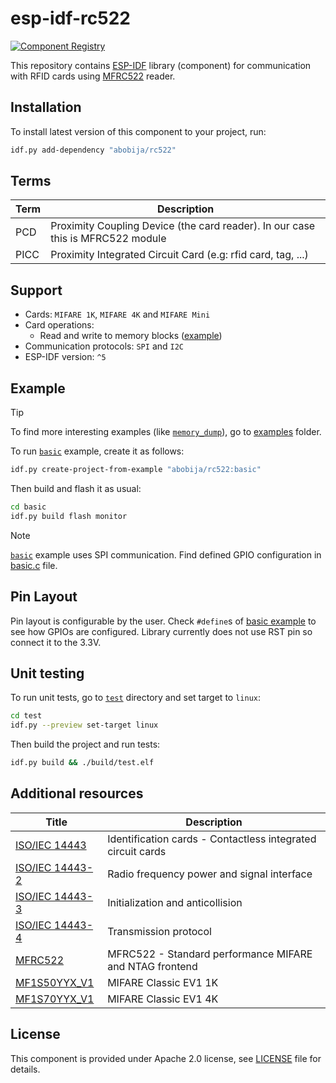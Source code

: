 # esp-idf-rc522

[![Component Registry](https://components.espressif.com/components/abobija/rc522/badge.svg)](https://components.espressif.com/components/abobija/rc522)

This repository contains [ESP-IDF](https://github.com/espressif/esp-idf) library (component) for communication with RFID cards using [MFRC522](https://www.nxp.com/docs/en/data-sheet/MFRC522.pdf) reader.

## Installation

To install latest version of this component to your project, run:

```bash
idf.py add-dependency "abobija/rc522"
```

## Terms

| Term | Description |
| ---- | ----------- |
| PCD  | Proximity Coupling Device (the card reader). In our case this is MFRC522 module |
| PICC | Proximity Integrated Circuit Card (e.g: rfid card, tag, ...) |

## Support

- Cards: `MIFARE 1K`, `MIFARE 4K` and `MIFARE Mini`
- Card operations:
    - Read and write to memory blocks ([example](examples/read_write))
- Communication protocols: `SPI` and `I2C`
- ESP-IDF version: `^5`

## Example

> [!TIP]
> To find more interesting examples (like [`memory_dump`](examples/memory_dump)), go to [examples](examples) folder.

To run [`basic`](examples/basic) example, create it as follows:

```bash
idf.py create-project-from-example "abobija/rc522:basic"
```

Then build and flash it as usual:

```bash
cd basic
idf.py build flash monitor
```

> [!NOTE]
> [`basic`](examples/basic) example uses SPI communication. Find defined GPIO configuration in [basic.c](examples/basic/main/basic.c) file.

## Pin Layout

Pin layout is configurable by the user. Check `#define`s of [basic example](examples/basic/main/basic.c) to see how GPIOs are configured. Library currently does not use RST pin so connect it to the 3.3V.

## Unit testing

To run unit tests, go to [`test`](test) directory and set target to `linux`:

```bash
cd test
idf.py --preview set-target linux
```

Then build the project and run tests:

```bash
idf.py build && ./build/test.elf
```


## Additional resources

| Title | Description |
| ----- | ----------- |
| [ISO/IEC 14443](https://en.wikipedia.org/wiki/ISO/IEC_14443) | Identification cards - Contactless integrated circuit cards |
| [ISO/IEC 14443-2](http://www.emutag.com/iso/14443-2.pdf) | Radio frequency power and signal interface |
| [ISO/IEC 14443-3](http://www.emutag.com/iso/14443-3.pdf) | Initialization and anticollision |
| [ISO/IEC 14443-4](http://www.emutag.com/iso/14443-4.pdf) | Transmission protocol |
| [MFRC522](https://www.nxp.com/docs/en/data-sheet/MFRC522.pdf) | MFRC522 - Standard performance MIFARE and NTAG frontend |
| [MF1S50YYX_V1](https://www.nxp.com/docs/en/data-sheet/MF1S50YYX_V1.pdf) | MIFARE Classic EV1 1K |
| [MF1S70YYX_V1](https://www.nxp.com/docs/en/data-sheet/MF1S70YYX_V1.pdf) | MIFARE Classic EV1 4K |


## License

This component is provided under Apache 2.0 license, see [LICENSE](LICENSE) file for details.
